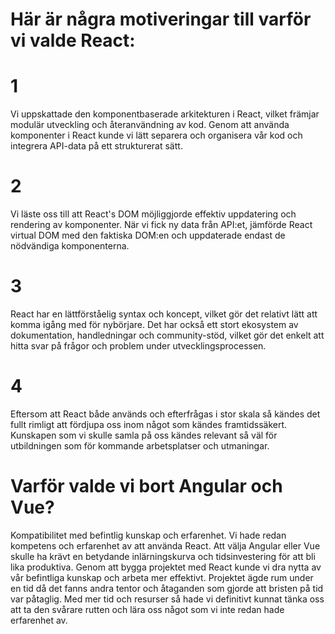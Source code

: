 # Här är några motiveringar till varför vi valde React:

# 1 

Vi uppskattade den komponentbaserade arkitekturen i React, vilket främjar modulär utveckling och återanvändning av kod. Genom att använda komponenter i React kunde vi lätt separera och organisera vår kod och integrera API-data på ett strukturerat sätt. 

# 2 

Vi läste oss till att React's DOM möjliggjorde effektiv uppdatering och rendering av komponenter. När vi fick ny data från API:et, jämförde React virtual DOM med den faktiska DOM:en och uppdaterade endast de nödvändiga komponenterna. 

# 3

React har en lättförståelig syntax och koncept, vilket gör det relativt lätt att komma igång med för nybörjare. Det har också ett stort ekosystem av dokumentation, handledningar och community-stöd, vilket gör det enkelt att hitta svar på frågor och problem under utvecklingsprocessen.

# 4

Eftersom att React både används och efterfrågas i stor skala så kändes det fullt rimligt att fördjupa oss inom något som kändes framtidssäkert. Kunskapen som vi skulle samla på oss kändes relevant så väl för utbildningen som för kommande arbetsplatser och utmaningar. 

# Varför valde vi bort Angular och Vue? 

Kompatibilitet med befintlig kunskap och erfarenhet. Vi hade redan kompetens och erfarenhet av att använda React. Att välja Angular eller Vue skulle ha krävt en betydande inlärningskurva och tidsinvestering för att bli lika produktiva. Genom att bygga projektet med React kunde vi dra nytta av vår befintliga kunskap och arbeta mer effektivt. Projektet ägde rum under en tid då det fanns andra tentor och åtaganden som gjorde att bristen på tid var påtaglig. Med mer tid och resurser så hade vi definitivt kunnat tänka oss att ta den svårare rutten och lära oss något som vi inte redan hade erfarenhet av. 


